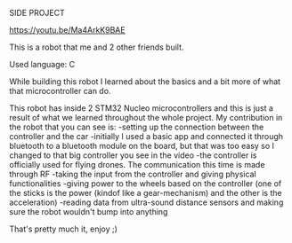 SIDE PROJECT

https://youtu.be/Ma4ArkK9BAE

This is a robot that me and 2 other friends built.

Used language: C

While building this robot I learned about the basics and a bit more of what that microcontroller can do.

This robot has inside 2 STM32 Nucleo microcontrollers and this is just a result of what we learned throughout the whole project.
My contribution in the robot that you can see is:
    -setting up the connection between the controller and the car
        -initially I used a basic app and connected it through bluetooth to a bluetooth module on the board, but that was too easy so I changed to that big controller you see in the video
        -the controller is officially used for flying drones. The communication this time is made through RF
    -taking the input from the controller and giving physical functionalities
    -giving power to the wheels based on the controller (one of the sticks is the power (kindof like a gear-mechanism) and the other is the acceleration)
    -reading data from ultra-sound distance sensors and making sure the robot wouldn't bump into anything

That's pretty much it, enjoy ;)
